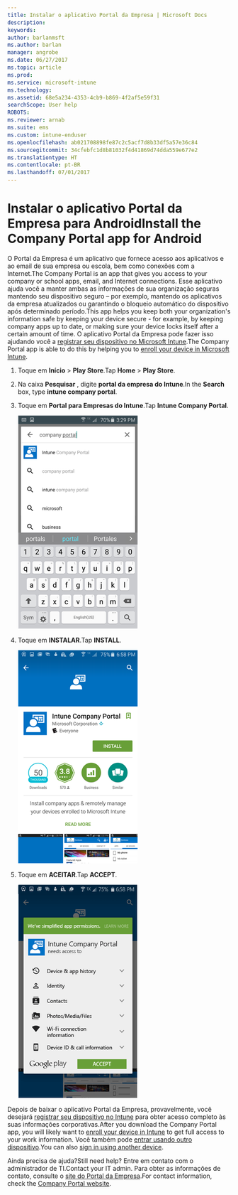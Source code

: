 ```yaml
---
title: Instalar o aplicativo Portal da Empresa | Microsoft Docs
description: 
keywords: 
author: barlanmsft
ms.author: barlan
manager: angrobe
ms.date: 06/27/2017
ms.topic: article
ms.prod: 
ms.service: microsoft-intune
ms.technology: 
ms.assetid: 68e5a234-4353-4cb9-b869-4f2af5e59f31
searchScope: User help
ROBOTS: 
ms.reviewer: arnab
ms.suite: ems
ms.custom: intune-enduser
ms.openlocfilehash: ab021708898fe87c2c5acf7d8b33df5a57e36c84
ms.sourcegitcommit: 34cfebfc1d8b81032f4d41869d74dda559e677e2
ms.translationtype: HT
ms.contentlocale: pt-BR
ms.lasthandoff: 07/01/2017
---
```

# <span data-ttu-id="d5783-102">Instalar o aplicativo Portal da Empresa para Android</span><span class="sxs-lookup"><span data-stu-id="d5783-102">Install the Company Portal app for Android</span></span>
<a id="install-the-company-portal-app-for-android" class="xliff"></a>

<span data-ttu-id="d5783-103">O Portal da Empresa é um aplicativo que fornece acesso aos aplicativos e ao email de sua empresa ou escola, bem como conexões com a Internet.</span><span class="sxs-lookup"><span data-stu-id="d5783-103">The Company Portal is an app that gives you access to your company or school apps, email, and Internet connections.</span></span> <span data-ttu-id="d5783-104">Esse aplicativo ajuda você a manter ambas as informações de sua organização seguras mantendo seu dispositivo seguro – por exemplo, mantendo os aplicativos da empresa atualizados ou garantindo o bloqueio automático do dispositivo após determinado período.</span><span class="sxs-lookup"><span data-stu-id="d5783-104">This app helps you keep both your organization's information safe by keeping your device secure - for example, by keeping company apps up to date, or making sure your device locks itself after a certain amount of time.</span></span> <span data-ttu-id="d5783-105">O aplicativo Portal da Empresa pode fazer isso ajudando você a [registrar seu dispositivo no Microsoft Intune](what-happens-if-you-install-the-company-portal-app-and-enroll-your-device-in-intune-android.md).</span><span class="sxs-lookup"><span data-stu-id="d5783-105">The Company Portal app is able to do this by helping you to [enroll your device in Microsoft Intune](what-happens-if-you-install-the-company-portal-app-and-enroll-your-device-in-intune-android.md).</span></span>

1.  <span data-ttu-id="d5783-106">Toque em **Início** > **Play Store**.</span><span class="sxs-lookup"><span data-stu-id="d5783-106">Tap **Home** > **Play Store**.</span></span>

2.  <span data-ttu-id="d5783-107">Na caixa **Pesquisar** , digite **portal da empresa do Intune**.</span><span class="sxs-lookup"><span data-stu-id="d5783-107">In the **Search** box, type **intune company portal**.</span></span>

3.  <span data-ttu-id="d5783-108">Toque em **Portal para Empresas do Intune**.</span><span class="sxs-lookup"><span data-stu-id="d5783-108">Tap **Intune Company Portal**.</span></span>

    ![android-search-company-portal](./media/and-cpinstall-1-search-cp.png)

4.  <span data-ttu-id="d5783-110">Toque em **INSTALAR**.</span><span class="sxs-lookup"><span data-stu-id="d5783-110">Tap **INSTALL**.</span></span>

    ![android-install-company-portal](./media/and-cpinstall-2-install.png)

5.  <span data-ttu-id="d5783-112">Toque em **ACEITAR**.</span><span class="sxs-lookup"><span data-stu-id="d5783-112">Tap **ACCEPT**.</span></span>

    ![android-accept-company-portal-terms](./media/and-cpinstall-3-cp-accept.png)

<span data-ttu-id="d5783-114">Depois de baixar o aplicativo Portal da Empresa, provavelmente, você desejará [registrar seu dispositivo no Intune](enroll-your-device-in-Intune-android.md) para obter acesso completo às suas informações corporativas.</span><span class="sxs-lookup"><span data-stu-id="d5783-114">After you download the Company Portal app, you will likely want to [enroll your device in Intune](enroll-your-device-in-Intune-android.md) to get full access to your work information.</span></span> <span data-ttu-id="d5783-115">Você também pode [entrar usando outro dispositivo](https://docs.microsoft.com/intune-user-help/sign-in-to-the-company-portal#signing-in-from-another-device).</span><span class="sxs-lookup"><span data-stu-id="d5783-115">You can also [sign in using another device](https://docs.microsoft.com/intune-user-help/sign-in-to-the-company-portal#signing-in-from-another-device).</span></span>

<span data-ttu-id="d5783-116">Ainda precisa de ajuda?</span><span class="sxs-lookup"><span data-stu-id="d5783-116">Still need help?</span></span> <span data-ttu-id="d5783-117">Entre em contato com o administrador de TI.</span><span class="sxs-lookup"><span data-stu-id="d5783-117">Contact your IT admin.</span></span> <span data-ttu-id="d5783-118">Para obter as informações de contato, consulte o [site do Portal da Empresa](http://portal.manage.microsoft.com).</span><span class="sxs-lookup"><span data-stu-id="d5783-118">For contact information, check the [Company Portal website](http://portal.manage.microsoft.com).</span></span>

